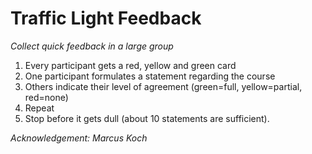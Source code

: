 
# Traffic Light Feedback

*Collect quick feedback in a large group*

1. Every participant gets a red, yellow and green card
2. One participant formulates a statement regarding the course
3. Others indicate their level of agreement (green=full, yellow=partial, red=none)
4. Repeat
5. Stop before it gets dull (about 10 statements are sufficient).

*Acknowledgement: Marcus Koch*
